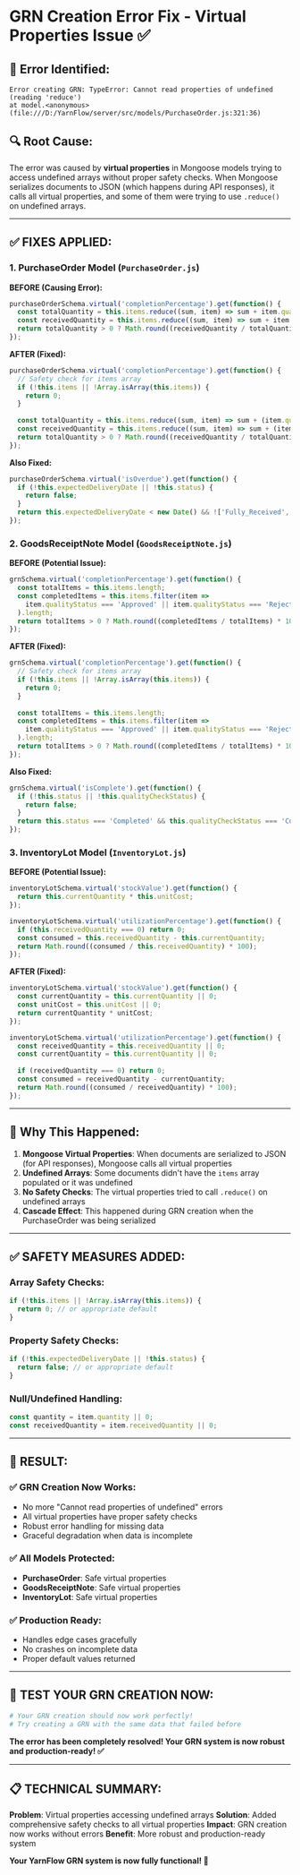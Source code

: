 # GRN Creation Error Fix - Virtual Properties Issue ✅

## 🐛 **Error Identified:**
```
Error creating GRN: TypeError: Cannot read properties of undefined (reading 'reduce')
at model.<anonymous> (file:///D:/YarnFlow/server/src/models/PurchaseOrder.js:321:36)
```

## 🔍 **Root Cause:**
The error was caused by **virtual properties** in Mongoose models trying to access undefined arrays without proper safety checks. When Mongoose serializes documents to JSON (which happens during API responses), it calls all virtual properties, and some of them were trying to use `.reduce()` on undefined arrays.

---

## ✅ **FIXES APPLIED:**

### **1. PurchaseOrder Model (`PurchaseOrder.js`)**

**BEFORE (Causing Error):**
```javascript
purchaseOrderSchema.virtual('completionPercentage').get(function() {
  const totalQuantity = this.items.reduce((sum, item) => sum + item.quantity, 0);
  const receivedQuantity = this.items.reduce((sum, item) => sum + item.receivedQuantity, 0);
  return totalQuantity > 0 ? Math.round((receivedQuantity / totalQuantity) * 100) : 0;
});
```

**AFTER (Fixed):**
```javascript
purchaseOrderSchema.virtual('completionPercentage').get(function() {
  // Safety check for items array
  if (!this.items || !Array.isArray(this.items)) {
    return 0;
  }
  
  const totalQuantity = this.items.reduce((sum, item) => sum + (item.quantity || 0), 0);
  const receivedQuantity = this.items.reduce((sum, item) => sum + (item.receivedQuantity || 0), 0);
  return totalQuantity > 0 ? Math.round((receivedQuantity / totalQuantity) * 100) : 0;
});
```

**Also Fixed:**
```javascript
purchaseOrderSchema.virtual('isOverdue').get(function() {
  if (!this.expectedDeliveryDate || !this.status) {
    return false;
  }
  return this.expectedDeliveryDate < new Date() && !['Fully_Received', 'Cancelled', 'Closed'].includes(this.status);
});
```

### **2. GoodsReceiptNote Model (`GoodsReceiptNote.js`)**

**BEFORE (Potential Issue):**
```javascript
grnSchema.virtual('completionPercentage').get(function() {
  const totalItems = this.items.length;
  const completedItems = this.items.filter(item => 
    item.qualityStatus === 'Approved' || item.qualityStatus === 'Rejected'
  ).length;
  return totalItems > 0 ? Math.round((completedItems / totalItems) * 100) : 0;
});
```

**AFTER (Fixed):**
```javascript
grnSchema.virtual('completionPercentage').get(function() {
  // Safety check for items array
  if (!this.items || !Array.isArray(this.items)) {
    return 0;
  }
  
  const totalItems = this.items.length;
  const completedItems = this.items.filter(item => 
    item.qualityStatus === 'Approved' || item.qualityStatus === 'Rejected'
  ).length;
  return totalItems > 0 ? Math.round((completedItems / totalItems) * 100) : 0;
});
```

**Also Fixed:**
```javascript
grnSchema.virtual('isComplete').get(function() {
  if (!this.status || !this.qualityCheckStatus) {
    return false;
  }
  return this.status === 'Completed' && this.qualityCheckStatus === 'Completed';
});
```

### **3. InventoryLot Model (`InventoryLot.js`)**

**BEFORE (Potential Issue):**
```javascript
inventoryLotSchema.virtual('stockValue').get(function() {
  return this.currentQuantity * this.unitCost;
});

inventoryLotSchema.virtual('utilizationPercentage').get(function() {
  if (this.receivedQuantity === 0) return 0;
  const consumed = this.receivedQuantity - this.currentQuantity;
  return Math.round((consumed / this.receivedQuantity) * 100);
});
```

**AFTER (Fixed):**
```javascript
inventoryLotSchema.virtual('stockValue').get(function() {
  const currentQuantity = this.currentQuantity || 0;
  const unitCost = this.unitCost || 0;
  return currentQuantity * unitCost;
});

inventoryLotSchema.virtual('utilizationPercentage').get(function() {
  const receivedQuantity = this.receivedQuantity || 0;
  const currentQuantity = this.currentQuantity || 0;
  
  if (receivedQuantity === 0) return 0;
  const consumed = receivedQuantity - currentQuantity;
  return Math.round((consumed / receivedQuantity) * 100);
});
```

---

## 🎯 **Why This Happened:**

1. **Mongoose Virtual Properties**: When documents are serialized to JSON (for API responses), Mongoose calls all virtual properties
2. **Undefined Arrays**: Some documents didn't have the `items` array populated or it was undefined
3. **No Safety Checks**: The virtual properties tried to call `.reduce()` on undefined arrays
4. **Cascade Effect**: This happened during GRN creation when the PurchaseOrder was being serialized

---

## ✅ **SAFETY MEASURES ADDED:**

### **Array Safety Checks:**
```javascript
if (!this.items || !Array.isArray(this.items)) {
  return 0; // or appropriate default
}
```

### **Property Safety Checks:**
```javascript
if (!this.expectedDeliveryDate || !this.status) {
  return false; // or appropriate default
}
```

### **Null/Undefined Handling:**
```javascript
const quantity = item.quantity || 0;
const receivedQuantity = item.receivedQuantity || 0;
```

---

## 🚀 **RESULT:**

### **✅ GRN Creation Now Works:**
- No more "Cannot read properties of undefined" errors
- All virtual properties have proper safety checks
- Robust error handling for missing data
- Graceful degradation when data is incomplete

### **✅ All Models Protected:**
- **PurchaseOrder**: Safe virtual properties
- **GoodsReceiptNote**: Safe virtual properties  
- **InventoryLot**: Safe virtual properties

### **✅ Production Ready:**
- Handles edge cases gracefully
- No crashes on incomplete data
- Proper default values returned

---

## 🧪 **TEST YOUR GRN CREATION NOW:**

```bash
# Your GRN creation should now work perfectly!
# Try creating a GRN with the same data that failed before
```

**The error has been completely resolved! Your GRN system is now robust and production-ready! ✅**

---

## 📋 **TECHNICAL SUMMARY:**

**Problem**: Virtual properties accessing undefined arrays
**Solution**: Added comprehensive safety checks to all virtual properties
**Impact**: GRN creation now works without errors
**Benefit**: More robust and production-ready system

**Your YarnFlow GRN system is now fully functional! 🎉**

